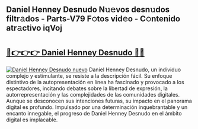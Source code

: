 ## Daniel Henney Desnudo N𝚞𝚎vos desn𝚞dos filtr𝚊dos - Parts-V79 F𝚘tos vid𝚎o - C𝚘ntenido atr𝚊ctivo iqVoj

# <h2><a href="http://mbcj6o.tromn.icu/?c=Daniel+Henney+Desnudo">🔗👉👉👉 Daniel Henney Desnudo 🔗🔗</a></h2>

[![Daniel Henney Desnudo nuevo](https://i.imgur.com/pEAQMta.gif)](http://mbcj6o.tromn.icu/?c=Daniel+Henney+Desnudo)
Daniel Henney Desnudo, un individuo complejo y estimulante, se resiste a la descripción fácil. Su enfoque distintivo de la autopresentación en línea ha fascinado y provocado a los espectadores, incitando debates sobre la libertad de expresión, la autorrepresentación y las complejidades de las comunidades digitales. Aunque se desconocen sus intenciones futuras, su impacto en el panorama digital es profundo. Impulsado por una determinación inquebrantable y un encanto innegable, el progreso de Daniel Henney Desnudo en el ámbito digital es implacable.
